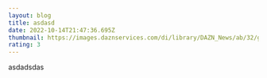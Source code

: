 ```yaml
---
layout: blog
title: asdasd
date: 2022-10-14T21:47:36.695Z
thumbnail: https://images.daznservices.com/di/library/DAZN_News/ab/32/gennadiy-golovkin-082019-getty-ftr_1xt8cfubntq5n13xgwm2fajk8p.jpg?t=-1200154868&quality=60&w=1280&h=720
rating: 3
---
```

a﻿sdadsdas